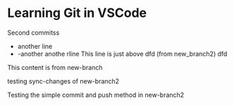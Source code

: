 # Learning Git in VSCode 

Second commitss
* another line
* -another anothe rline
This line is just above dfd (from new_branch2)
dfd

This content is from new-branch

testing sync-changes of new-branch2

Testing the simple commit and push method in new-branch2